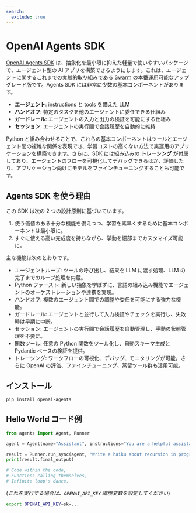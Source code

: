 ```yaml
---
search:
  exclude: true
---
```

# OpenAI Agents SDK

[OpenAI Agents SDK](https://github.com/openai/openai-agents-python) は、抽象化を最小限に抑えた軽量で使いやすいパッケージで、エージェント型の AI アプリを構築できるようにします。これは、エージェントに関するこれまでの実験的取り組みである [Swarm](https://github.com/openai/swarm/tree/main) の本番運用可能なアップグレード版です。Agents SDK には非常に少数の基本コンポーネントがあります。

-   **エージェント**: instructions と tools を備えた LLM
-   **ハンドオフ**: 特定のタスクを他のエージェントに委任できる仕組み
-   **ガードレール**: エージェントの入力と出力の検証を可能にする仕組み
-   **セッション**: エージェントの実行間で会話履歴を自動的に維持

Python と組み合わせることで、これらの基本コンポーネントはツールとエージェント間の複雑な関係を表現でき、学習コストの高くない方法で実運用のアプリケーションを構築できます。さらに、SDK には組み込みの **トレーシング** が付属しており、エージェントのフローを可視化してデバッグできるほか、評価したり、アプリケーション向けにモデルをファインチューニングすることも可能です。

## Agents SDK を使う理由

この SDK は次の 2 つの設計原則に基づいています。

1. 使う価値のある十分な機能を備えつつ、学習を素早くするために基本コンポーネントは最小限に。
2. すぐに使える高い完成度を持ちながら、挙動を細部までカスタマイズ可能に。

主な機能は次のとおりです。

-   エージェントループ: ツールの呼び出し、結果を LLM に渡す処理、LLM の完了までのループ処理を内蔵。
-   Python ファースト: 新しい抽象を学ばずに、言語の組み込み機能でエージェントのオーケストレーションや連携を実現。
-   ハンドオフ: 複数のエージェント間での調整や委任を可能にする強力な機能。
-   ガードレール: エージェントと並行して入力検証やチェックを実行し、失敗時は早期に中断。
-   セッション: エージェントの実行間で会話履歴を自動管理し、手動の状態管理を不要に。
-   関数ツール: 任意の Python 関数をツール化し、自動スキーマ生成と Pydantic ベースの検証を提供。
-   トレーシング: ワークフローの可視化、デバッグ、モニタリングが可能。さらに OpenAI の評価、ファインチューニング、蒸留ツール群も活用可能。

## インストール

```bash
pip install openai-agents
```

## Hello World コード例

```python
from agents import Agent, Runner

agent = Agent(name="Assistant", instructions="You are a helpful assistant")

result = Runner.run_sync(agent, "Write a haiku about recursion in programming.")
print(result.final_output)

# Code within the code,
# Functions calling themselves,
# Infinite loop's dance.
```

(_これを実行する場合は、`OPENAI_API_KEY` 環境変数を設定してください_)

```bash
export OPENAI_API_KEY=sk-...
```